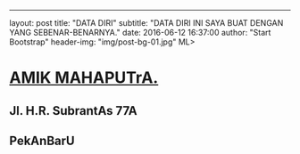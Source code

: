 ---
layout:     post
title:      "DATA DIRI"
subtitle:   "DATA DIRI INI SAYA BUAT DENGAN YANG SEBENAR-BENARNYA."
date:       2016-06-12 16:37:00
author:     "Start Bootstrap"
header-img: "img/post-bg-01.jpg"
ML>
<HEAD>
<TITLE>Tag DIV html</TITLE>
<HEAD>
<body>
<div ALIGN='left'>
<h1><u> AMIK MAHAPUTrA.</U></H1>
<h2> Jl. H.R. SubrantAs 77A</H2>
<h2> PekAnBarU</H2>
</DIV>
</HR>
</BODY>
</HTML>

